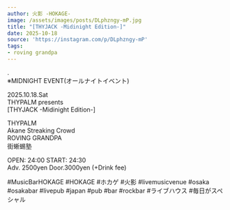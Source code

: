 ```yaml
---
author: 火影 -HOKAGE-
image: /assets/images/posts/DLphzngy-mP.jpg
title: "[THYJACK -Midinight Edition-]"
date: 2025-10-18
source: 'https://instagram.com/p/DLphzngy-mP'
tags:
- roving grandpa
---
```

.<br>
 ※MIDNIGHT EVENT(オールナイトイベント)

2025.10.18.Sat<br>
THYPALM presents<br>
[THYJACK -Midinight Edition-]

THYPALM<br>
Akane Streaking Crowd<br>
ROVING GRANDPA<br>
街蜥蜴塾

OPEN: 24:00 START: 24:30<br>
Adv. 2500yen Door.3000yen (+Drink fee)

#MusicBarHOKAGE #HOKAGE #ホカゲ #火影 #livemusicvenue #osaka #osakabar #livepub #japan #pub #bar #rockbar #ライブハウス #毎日がスペシャル
